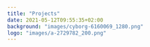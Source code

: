 ```yaml
---
title: "Projects"
date: 2021-05-12T09:55:35+02:00
background: "images/cyborg-6160069_1280.png"
logo: "images/a-2729782_200.png"
---
```

